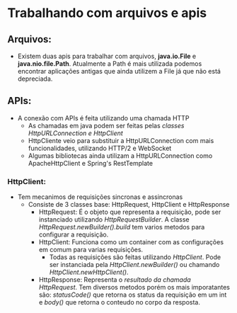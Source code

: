 # Trabalhando com arquivos e apis
 
## Arquivos:
 - Existem  duas apis para trabalhar com arquivos, **java.io.File** e **java.nio.file.Path**. Atualmente a Path é mais utilizada
    podemos encontrar aplicações antigas que ainda utilizem a File já que não está depreciada.

## APIs:
 - A conexão com APIs é feita utilizando uma chamada HTTP
   - As chamadas em java podem ser feitas pelas *classes HttpURLConnection e HttpClient*
   - HttpCliente veio para substituir a HttpURLConnection com mais funcionalidades, utilizando HTTP/2 e WebSocket 
   - Algumas bibliotecas ainda utilizam a HttpURLConnection como ApacheHttpClient e Spring's RestTemplate

### HttpClient:
- Tem mecanimos de requisições sincronas e assincronas
  - Consiste de 3 classes base: HttpRequest, HttpClient e HttpResponse
    - HttpRequest: É o objeto que representa a requisição, pode ser instanciado utilizando *HttpRequestBuilder*.
      A classe *HttpRequest.newBuilder().build* tem varios metodos para configurar a requisição.
    - HttpClient: Funciona como um container com as configurações em comum para varias requisições.
      - Todas as requisições são feitas utilizando *HttpClient*. Pode ser instanciada pela *HttpClient.newBuilder()* 
        ou chamando *HttpClient.newHttpClient()*.
    - HttpResponse: Representa o *resultado da chamada HttpRequest*. Tem diversos metodos porém os mais imporatantes são:
      *statusCode()* que retorna os status da requisição em um int e *body()* que retorna o conteudo no corpo da resposta.